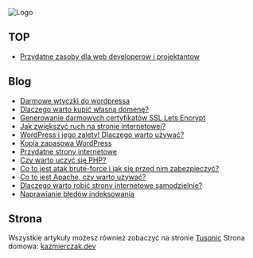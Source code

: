 ![Logo](https://tusonic.pl/wp-content/uploads/LogoTusonic.png)

## TOP
- [Przydatne zasoby dla web developerow i projektantow](https://github.com/Tusonic/Blog/blob/main/przydatne-zasoby-dla-web-developerow-i-projektantow.md)

## Blog
- [Darmowe wtyczki do wordpressa](https://github.com/Tusonic/Blog/blob/main/darmowe-wtyczki-do-wordpressa.md)
- [Dlaczego warto kupić własną domenę?](https://github.com/Tusonic/Blog/blob/main/dlaczego-warto-kupic-wlasna-domene.md)
- [Generowanie darmowych certyfikatów SSL Lets Encrypt](https://github.com/Tusonic/Blog/blob/main/generowanie-darmowych-certyfikatow-ssl-lets-encrypt.md)
- [Jak zwiększyć ruch na stronie internetowej?](https://github.com/Tusonic/Blog/blob/main/jak-zwi%C4%99kszyc-ruch-na-stronie-internetowej.md)
- [WordPress i jego zalety! Dlaczego warto używać?](https://github.com/Tusonic/Blog/blob/main/wordpress-i-jego-zalety.md)
- [Kopia zapasowa WordPress](https://github.com/Tusonic/Blog/blob/main/kopia-zapasowa-wordpress.md)
- [Przydatne strony internetowe](https://github.com/Tusonic/Blog/blob/main/praktyczne-strony-internetowe.md)
- [Czy warto uczyć się PHP?](https://github.com/Tusonic/Blog/blob/main/czy-warto-uczyc-sie-php.md)
- [Co to jest atak brute-force i jak się przed nim zabezpieczyć?](https://github.com/Tusonic/Blog/blob/main/co-to-jest-atak-brute-force-i-jak-sie-przed-nim-zabezpieczyc.md)
- [Co to jest Apache, czy warto używać?](https://github.com/Tusonic/Blog/blob/main/co-to-jest-apache-czy-warto-uzywac.md)
- [Dlaczego warto robić strony internetowe samodzielnie?](https://github.com/Tusonic/Blog/blob/main/dlaczego-warto-robić-strony-internetowe-samodzielnie.md)
- [Naprawianie błedów indeksowania](https://github.com/Tusonic/Blog/blob/main/naprawianie-bledow-indeksowania.md)

## Strona 
Wszystkie artykuły możesz również zobaczyć na stronie [Tusonic](https://tusonic.pl)
Strona domowa: [kazmierczak.dev](https://kazmierczak.dev)

